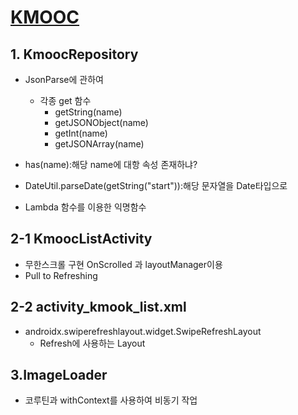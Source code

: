 #   [KMOOC](https://whyprogrammer.tistory.com/626?category=858796)

##  1.  KmoocRepository
-   JsonParse에 관하여 
    -   각종 get 함수
        -    getString(name)
        -    getJSONObject(name)
        -    getInt(name)
        -    getJSONArray(name)
   -  has(name):해당 name에 대항 속성 존재하냐?
   -  DateUtil.parseDate(getString("start")):해당 문자열을 Date타입으로 

   -    Lambda 함수를 이용한 익명함수 

##  2-1  KmoocListActivity
-   무한스크롤 구현 OnScrolled 과 layoutManager이용 
-   Pull to Refreshing

## 2-2  activity_kmook_list.xml
-   androidx.swiperefreshlayout.widget.SwipeRefreshLayout
    -   Refresh에 사용하는 Layout


##  3.ImageLoader
-   코루틴과 withContext를 사용하여 비동기 작업